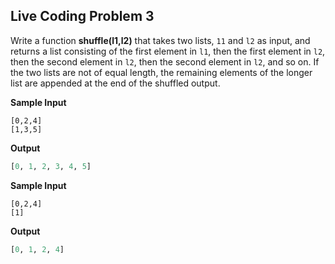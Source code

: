 ## Live Coding Problem 3

Write a function **shuffle(l1,l2)** that takes two lists, `11` and `l2` as input, and returns a list consisting of the first element in `l1`, then the first element in `l2`, then the second element in `l2`, then the second element in `l2`, and so on. If the two lists are not of equal length, the remaining elements of the longer list are appended at the end of the shuffled output.

**Sample Input**

```
[0,2,4]
[1,3,5]
```

**Output**

```python
[0, 1, 2, 3, 4, 5]
```

**Sample Input**

```
[0,2,4]
[1]
```

**Output**

```python
[0, 1, 2, 4]
```

